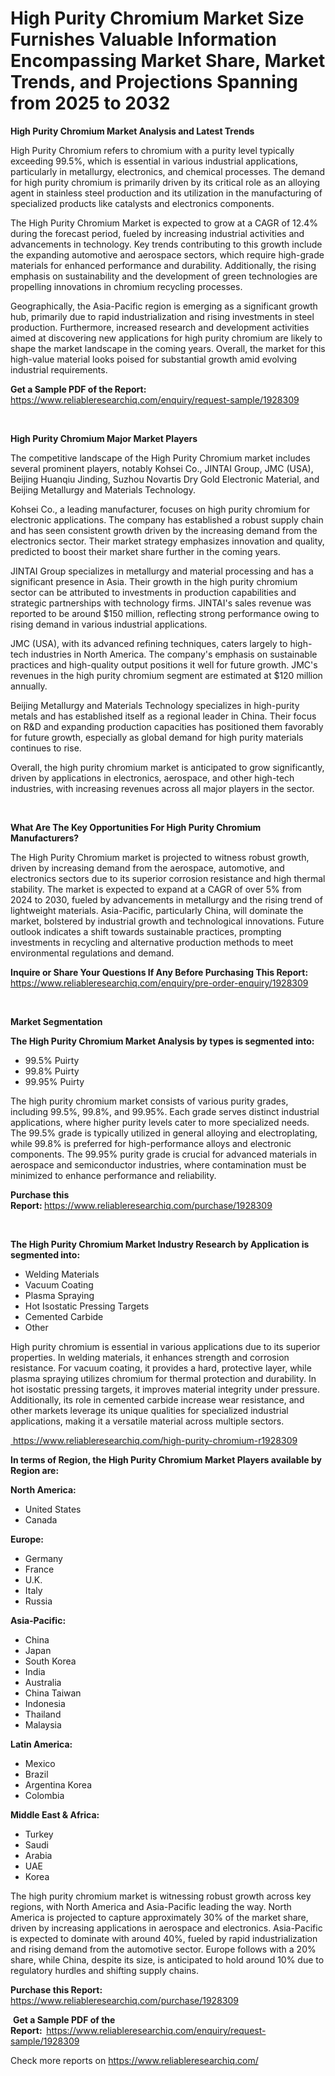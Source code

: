 <p><h1>High Purity Chromium Market Size Furnishes Valuable Information Encompassing Market Share, Market Trends, and Projections Spanning from 2025 to 2032</h1></p><p><strong>High Purity Chromium Market Analysis and Latest Trends</strong></p>
<p><p>High Purity Chromium refers to chromium with a purity level typically exceeding 99.5%, which is essential in various industrial applications, particularly in metallurgy, electronics, and chemical processes. The demand for high purity chromium is primarily driven by its critical role as an alloying agent in stainless steel production and its utilization in the manufacturing of specialized products like catalysts and electronics components. </p><p>The High Purity Chromium Market is expected to grow at a CAGR of 12.4% during the forecast period, fueled by increasing industrial activities and advancements in technology. Key trends contributing to this growth include the expanding automotive and aerospace sectors, which require high-grade materials for enhanced performance and durability. Additionally, the rising emphasis on sustainability and the development of green technologies are propelling innovations in chromium recycling processes.</p><p>Geographically, the Asia-Pacific region is emerging as a significant growth hub, primarily due to rapid industrialization and rising investments in steel production. Furthermore, increased research and development activities aimed at discovering new applications for high purity chromium are likely to shape the market landscape in the coming years. Overall, the market for this high-value material looks poised for substantial growth amid evolving industrial requirements.</p></p>
<p><strong>Get a Sample PDF of the Report:&nbsp;</strong> <a href="https://www.reliableresearchiq.com/enquiry/request-sample/1928309?utm_campaign=1170&utm_medium=2&utm_source=Github&utm_content=ia&utm_term=29032025&utm_id=high-purity-chromium">https://www.reliableresearchiq.com/enquiry/request-sample/1928309</a></p>
<p>&nbsp;</p>
<p><strong>High Purity Chromium Major Market Players</strong></p>
<p><p>The competitive landscape of the High Purity Chromium market includes several prominent players, notably Kohsei Co., JINTAI Group, JMC (USA), Beijing Huanqiu Jinding, Suzhou Novartis Dry Gold Electronic Material, and Beijing Metallurgy and Materials Technology. </p><p>Kohsei Co., a leading manufacturer, focuses on high purity chromium for electronic applications. The company has established a robust supply chain and has seen consistent growth driven by the increasing demand from the electronics sector. Their market strategy emphasizes innovation and quality, predicted to boost their market share further in the coming years.</p><p>JINTAI Group specializes in metallurgy and material processing and has a significant presence in Asia. Their growth in the high purity chromium sector can be attributed to investments in production capabilities and strategic partnerships with technology firms. JINTAI's sales revenue was reported to be around $150 million, reflecting strong performance owing to rising demand in various industrial applications.</p><p>JMC (USA), with its advanced refining techniques, caters largely to high-tech industries in North America. The company's emphasis on sustainable practices and high-quality output positions it well for future growth. JMC's revenues in the high purity chromium segment are estimated at $120 million annually.</p><p>Beijing Metallurgy and Materials Technology specializes in high-purity metals and has established itself as a regional leader in China. Their focus on R&D and expanding production capacities has positioned them favorably for future growth, especially as global demand for high purity materials continues to rise.</p><p>Overall, the high purity chromium market is anticipated to grow significantly, driven by applications in electronics, aerospace, and other high-tech industries, with increasing revenues across all major players in the sector.</p></p>
<p>&nbsp;</p>
<p><strong>What Are The Key Opportunities For High Purity Chromium Manufacturers?</strong></p>
<p><p>The High Purity Chromium market is projected to witness robust growth, driven by increasing demand from the aerospace, automotive, and electronics sectors due to its superior corrosion resistance and high thermal stability. The market is expected to expand at a CAGR of over 5% from 2024 to 2030, fueled by advancements in metallurgy and the rising trend of lightweight materials. Asia-Pacific, particularly China, will dominate the market, bolstered by industrial growth and technological innovations. Future outlook indicates a shift towards sustainable practices, prompting investments in recycling and alternative production methods to meet environmental regulations and demand.</p></p>
<p><strong>Inquire or Share Your Questions If Any Before Purchasing This Report:</strong> <a href="https://www.reliableresearchiq.com/enquiry/pre-order-enquiry/1928309?utm_campaign=1170&utm_medium=2&utm_source=Github&utm_content=ia&utm_term=29032025&utm_id=high-purity-chromium">https://www.reliableresearchiq.com/enquiry/pre-order-enquiry/1928309</a></p>
<p>&nbsp;</p>
<p><strong>Market Segmentation</strong></p>
<p><strong>The High Purity Chromium Market Analysis by types is segmented into:</strong></p>
<p><ul><li>99.5% Puirty</li><li>99.8% Puirty</li><li>99.95% Puirty</li></ul></p>
<p><p>The high purity chromium market consists of various purity grades, including 99.5%, 99.8%, and 99.95%. Each grade serves distinct industrial applications, where higher purity levels cater to more specialized needs. The 99.5% grade is typically utilized in general alloying and electroplating, while 99.8% is preferred for high-performance alloys and electronic components. The 99.95% purity grade is crucial for advanced materials in aerospace and semiconductor industries, where contamination must be minimized to enhance performance and reliability.</p></p>
<p><strong>Purchase this Report:&nbsp;</strong><a href="https://www.reliableresearchiq.com/purchase/1928309?utm_campaign=1170&utm_medium=2&utm_source=Github&utm_content=ia&utm_term=29032025&utm_id=high-purity-chromium">https://www.reliableresearchiq.com/purchase/1928309</a></p>
<p>&nbsp;</p>
<p><strong>The High Purity Chromium Market Industry Research by Application is segmented into:</strong></p>
<p><ul><li>Welding Materials</li><li>Vacuum Coating</li><li>Plasma Spraying</li><li>Hot Isostatic Pressing Targets</li><li>Cemented Carbide</li><li>Other</li></ul></p>
<p><p>High purity chromium is essential in various applications due to its superior properties. In welding materials, it enhances strength and corrosion resistance. For vacuum coating, it provides a hard, protective layer, while plasma spraying utilizes chromium for thermal protection and durability. In hot isostatic pressing targets, it improves material integrity under pressure. Additionally, its role in cemented carbide increase wear resistance, and other markets leverage its unique qualities for specialized industrial applications, making it a versatile material across multiple sectors.</p></p>
<p><a href="https://www.reliableresearchiq.com/high-purity-chromium-r1928309?utm_campaign=1170&utm_medium=2&utm_source=Github&utm_content=ia&utm_term=29032025&utm_id=high-purity-chromium">&nbsp;https://www.reliableresearchiq.com/high-purity-chromium-r1928309</a></p>
<p><strong>In terms of Region, the High Purity Chromium Market Players available by Region are:</strong></p>
<p>
    <p> <strong> North America: </strong>
        <ul>
            <li>United States</li>
            <li>Canada</li>
        </ul>
        </p> 
    <p> <strong> Europe: </strong>
        <ul>
            <li>Germany</li>
            <li>France</li>
            <li>U.K.</li>
            <li>Italy</li>
            <li>Russia</li>
        </ul>
        </p> 
    <p> <strong> Asia-Pacific: </strong>
        <ul>
            <li>China</li>
            <li>Japan</li>
            <li>South Korea</li>
            <li>India</li>
            <li>Australia</li>
            <li>China Taiwan</li>
            <li>Indonesia</li>
            <li>Thailand</li>
            <li>Malaysia</li>
        </ul>
        </p> 
    <p> <strong> Latin America: </strong>
        <ul>
            <li>Mexico</li>
            <li>Brazil</li>
            <li>Argentina Korea</li>
            <li>Colombia</li>
        </ul>
        </p> 
    <p> <strong> Middle East & Africa: </strong>
        <ul>
            <li>Turkey</li>
            <li>Saudi</li>
            <li>Arabia</li>
            <li>UAE</li>
            <li>Korea</li>
        </ul>
    </p>
    </p>
<p><p>The high purity chromium market is witnessing robust growth across key regions, with North America and Asia-Pacific leading the way. North America is projected to capture approximately 30% of the market share, driven by increasing applications in aerospace and electronics. Asia-Pacific is expected to dominate with around 40%, fueled by rapid industrialization and rising demand from the automotive sector. Europe follows with a 20% share, while China, despite its size, is anticipated to hold around 10% due to regulatory hurdles and shifting supply chains.</p></p>
<p><strong>Purchase this Report: </strong><a href="https://www.reliableresearchiq.com/purchase/1928309?utm_campaign=1170&utm_medium=2&utm_source=Github&utm_content=ia&utm_term=29032025&utm_id=high-purity-chromium">https://www.reliableresearchiq.com/purchase/1928309</a></p>
<p>&nbsp;<strong>Get a Sample PDF of the Report:&nbsp;&nbsp;</strong><a href="https://www.reliableresearchiq.com/enquiry/request-sample/1928309?utm_campaign=1170&utm_medium=2&utm_source=Github&utm_content=ia&utm_term=29032025&utm_id=high-purity-chromium">https://www.reliableresearchiq.com/enquiry/request-sample/1928309</a></p>
<p><strong></strong></p>
<p>Check more reports on <a href="https://www.reliableresearchiq.com/?utm_campaign=1170&utm_medium=2&utm_source=Github&utm_content=ia&utm_term=29032025&utm_id=high-purity-chromium">https://www.reliableresearchiq.com/</a></p>